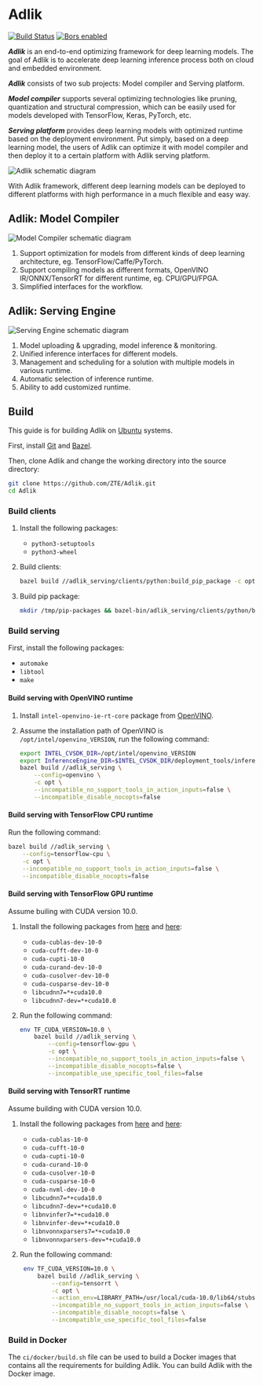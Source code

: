# Adlik

[![Build Status](https://dev.azure.com/Adlik/GitHub/_apis/build/status/Adlik.Adlik?branchName=master)](https://dev.azure.com/Adlik/GitHub/_build/latest?definitionId=1&branchName=master)
[![Bors enabled](https://bors.tech/images/badge_small.svg)](https://app.bors.tech/repositories/20625)

***Adlik*** is an end-to-end optimizing framework for deep learning models. The goal of Adlik is to accelerate deep
learning inference process both on cloud and embedded environment.

***Adlik*** consists of two sub projects: Model compiler and Serving platform.

***Model compiler*** supports several optimizing technologies like pruning, quantization and structural compression,
which can be easily used for models developed with TensorFlow, Keras, PyTorch, etc.

***Serving platform*** provides deep learning models with optimized runtime based on the deployment environment. Put
simply, based on a deep learning model, the users of Adlik can optimize it with model compiler and then deploy it to a
certain platform with Adlik serving platform.

![Adlik schematic diagram](resources/adlik.png)

With Adlik framework, different deep learning models can be deployed to different platforms with high performance in a
much flexible and easy way.

## Adlik: Model Compiler

![Model Compiler schematic diagram](resources/model-compiler.png)

1. Support optimization for models from different kinds of deep learning architecture, eg. TensorFlow/Caffe/PyTorch.
2. Support compiling models as different formats, OpenVINO IR/ONNX/TensorRT for different runtime, eg. CPU/GPU/FPGA.
3. Simplified interfaces for the workflow.

## Adlik: Serving Engine

![Serving Engine schematic diagram](resources/serving-engine.png)

1. Model uploading & upgrading, model inference & monitoring.
2. Unified inference interfaces for different models.
3. Management and scheduling for a solution with multiple models in various runtime.
4. Automatic selection of inference runtime.
5. Ability to add customized runtime.

## Build

This guide is for building Adlik on [Ubuntu](https://ubuntu.com) systems.

First, install [Git](https://git-scm.com/download) and [Bazel](https://docs.bazel.build/install.html).

Then, clone Adlik and change the working directory into the source directory:

```sh
git clone https://github.com/ZTE/Adlik.git
cd Adlik
```

### Build clients

1. Install the following packages:
   - `python3-setuptools`
   - `python3-wheel`
2. Build clients:

   ```sh
   bazel build //adlik_serving/clients/python:build_pip_package -c opt --incompatible_no_support_tools_in_action_inputs=false
   ```

3. Build pip package:

   ```sh
   mkdir /tmp/pip-packages && bazel-bin/adlik_serving/clients/python/build_pip_package /tmp/pip-packages
   ```

### Build serving

First, install the following packages:

- `automake`
- `libtool`
- `make`

#### Build serving with OpenVINO runtime

1. Install `intel-openvino-ie-rt-core` package from
   [OpenVINO](https://docs.openvinotoolkit.org/latest/_docs_install_guides_installing_openvino_apt.html).
2. Assume the installation path of OpenVINO is `/opt/intel/openvino_VERSION`, run the following command:

   ```sh
   export INTEL_CVSDK_DIR=/opt/intel/openvino_VERSION
   export InferenceEngine_DIR=$INTEL_CVSDK_DIR/deployment_tools/inference_engine/share
   bazel build //adlik_serving \
       --config=openvino \
       -c opt \
       --incompatible_no_support_tools_in_action_inputs=false \
       --incompatible_disable_nocopts=false
   ```

#### Build serving with TensorFlow CPU runtime

Run the following command:

```sh
bazel build //adlik_serving \
    --config=tensorflow-cpu \
    -c opt \
    --incompatible_no_support_tools_in_action_inputs=false \
    --incompatible_disable_nocopts=false
```

#### Build serving with TensorFlow GPU runtime

Assume builing with CUDA version 10.0.

1. Install the following packages from
   [here](https://docs.nvidia.com/cuda/cuda-installation-guide-linux/index.html#ubuntu-installation) and
   [here](https://docs.nvidia.com/deeplearning/sdk/cudnn-install/index.html#ubuntu-network-installation):

   - `cuda-cublas-dev-10-0`
   - `cuda-cufft-dev-10-0`
   - `cuda-cupti-10-0`
   - `cuda-curand-dev-10-0`
   - `cuda-cusolver-dev-10-0`
   - `cuda-cusparse-dev-10-0`
   - `libcudnn7=*+cuda10.0`
   - `libcudnn7-dev=*+cuda10.0`
2. Run the following command:

   ```sh
   env TF_CUDA_VERSION=10.0 \
       bazel build //adlik_serving \
           --config=tensorflow-gpu \
           -c opt \
           --incompatible_no_support_tools_in_action_inputs=false \
           --incompatible_disable_nocopts=false \
           --incompatible_use_specific_tool_files=false
   ```

#### Build serving with TensorRT runtime

Assume building with CUDA version 10.0.

1. Install the following packages from
   [here](https://docs.nvidia.com/cuda/cuda-installation-guide-linux/index.html#ubuntu-installation) and
   [here](https://docs.nvidia.com/deeplearning/sdk/cudnn-install/index.html#ubuntu-network-installation):

   - `cuda-cublas-10-0`
   - `cuda-cufft-10-0`
   - `cuda-cupti-10-0`
   - `cuda-curand-10-0`
   - `cuda-cusolver-10-0`
   - `cuda-cusparse-10-0`
   - `cuda-nvml-dev-10-0`
   - `libcudnn7=*+cuda10.0`
   - `libcudnn7-dev=*+cuda10.0`
   - `libnvinfer7=*+cuda10.0`
   - `libnvinfer-dev=*+cuda10.0`
   - `libnvonnxparsers7=*+cuda10.0`
   - `libnvonnxparsers-dev=*+cuda10.0`
2. Run the following command:

   ```sh
    env TF_CUDA_VERSION=10.0 \
        bazel build //adlik_serving \
            --config=tensorrt \
            -c opt \
            --action_env=LIBRARY_PATH=/usr/local/cuda-10.0/lib64/stubs \
            --incompatible_no_support_tools_in_action_inputs=false \
            --incompatible_disable_nocopts=false \
            --incompatible_use_specific_tool_files=false
   ```

### Build in Docker

The `ci/docker/build.sh` file can be used to build a Docker images that contains all the requirements for building
Adlik. You can build Adlik with the Docker image.
